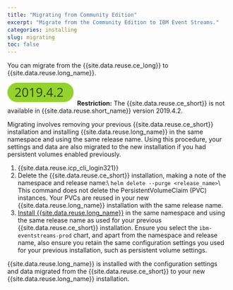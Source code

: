 ```yaml
---
title: "Migrating from Community Edition"
excerpt: "Migrate from the Community Edition to IBM Event Streams."
categories: installing
slug: migrating
toc: false
---
```


You can migrate from the {{site.data.reuse.ce_long}} to {{site.data.reuse.long_name}}.

![Event Streams 2019.4.2 icon](../../images/2019.4.2.svg "In Event Streams 2019.4.2.") **Restriction:** The {{site.data.reuse.ce_short}} is not available in {{site.data.reuse.short_name}} version 2019.4.2.

Migrating involves removing your previous {{site.data.reuse.ce_short}} installation and installing {{site.data.reuse.long_name}} in the same namespace and using the same release name. Using this procedure,
your settings and data are also migrated to the new installation if you had persistent volumes enabled previously.

1. {{site.data.reuse.icp_cli_login321}}
2. Delete the {{site.data.reuse.ce_short}} installation, making a note of the namespace and release name:\\
   `helm delete --purge <release_name>`\\
This command does not delete the PersistentVolumeClaim (PVC) instances. Your PVCs are reused in your new {{site.data.reuse.long_name}} installation with the same release name.
3. [Install {{site.data.reuse.long_name}}](../installing) in the same namespace and using the same release name as used for your previous  {{site.data.reuse.ce_short}} installation. Ensure you select the `ibm-eventstreams-prod` chart, and apart from the namespace and release name, also ensure you retain the same configuration settings you used for your previous installation, such as persistent volume settings.

{{site.data.reuse.long_name}} is installed with the configuration settings and data migrated from the {{site.data.reuse.ce_short}} to your new {{site.data.reuse.long_name}} installation.

